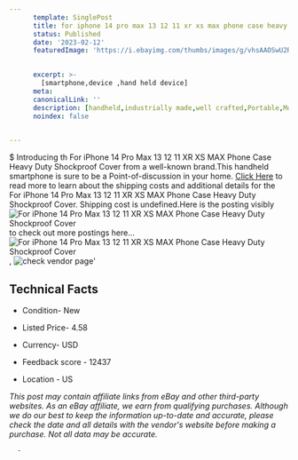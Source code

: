 ```yaml
---
      template: SinglePost
      title: for iphone 14 pro max 13 12 11 xr xs max phone case heavy duty shockproof cover
      status: Published
      date: '2023-02-12'
      featuredImage: 'https://i.ebayimg.com/thumbs/images/g/vhsAAOSwU2RjR9Ki/s-l225.jpg'
       

      excerpt: >-
        [smartphone,device ,hand held device]
      meta:
      canonicalLink: ''
      description: [handheld,industrially made,well crafted,Portable,Mobile,Compact,Convenient,Lightweight,Maneuverable,Man-portable,Miniature,Carriable,Hand-held,Light,Holdable,Transportable,Mobile device,Pocket-sized,On-the-go,Wireless,Cordless,Compact size,Convenient size, smartphone,device ,hand held device]
      noindex: false
      

---
```

$
      Introducing th For iPhone 14 Pro Max 13 12 11 XR XS MAX Phone Case Heavy Duty Shockproof Cover from a well-known brand.This handheld smartphone is sure to be a Point-of-discussion in your home. [Click Here](https://www.ebay.com/itm/394286907248?hash=item5bcd54bf70%3Ag%3AvhsAAOSwU2RjR9Ki&mkevt=1&mkcid=1&mkrid=711-53200-19255-0&campid=%253CePNCampaignId%253E&customid=%253CreferenceId%253E&toolid=10049) to read more to learn about the shipping costs and additional details for the For iPhone 14 Pro Max 13 12 11 XR XS MAX Phone Case Heavy Duty Shockproof Cover. Shipping cost is undefined.Here is the posting visibly ![For iPhone 14 Pro Max 13 12 11 XR XS MAX Phone Case Heavy Duty Shockproof Cover](https://i.ebayimg.com/thumbs/images/g/vhsAAOSwU2RjR9Ki/s-l225.jpg) to check out more postings here... ![For iPhone 14 Pro Max 13 12 11 XR XS MAX Phone Case Heavy Duty Shockproof Cover](https://i.ebayimg.com/images/g/vhsAAOSwU2RjR9Ki/s-l1200.jpg), ![check vendor page](https://origin-galleryplus.ebayimg.com/ws/web/394286907248_2_0_1/225x225.jpg,https://origin-galleryplus.ebayimg.com/ws/web/394286907248_3_0_1/225x225.jpg,https://origin-galleryplus.ebayimg.com/ws/web/394286907248_4_0_1/225x225.jpg,https://origin-galleryplus.ebayimg.com/ws/web/394286907248_5_0_1/225x225.jpg,https://origin-galleryplus.ebayimg.com/ws/web/394286907248_6_0_1/225x225.jpg,https://origin-galleryplus.ebayimg.com/ws/web/394286907248_7_0_1/225x225.jpg,https://origin-galleryplus.ebayimg.com/ws/web/394286907248_8_0_1/225x225.jpg,https://origin-galleryplus.ebayimg.com/ws/web/394286907248_9_0_1/225x225.jpg,https://origin-galleryplus.ebayimg.com/ws/web/394286907248_10_0_1/225x225.jpg,https://origin-galleryplus.ebayimg.com/ws/web/394286907248_11_0_1/225x225.jpg,https://origin-galleryplus.ebayimg.com/ws/web/394286907248_12_0_1/225x225.jpg,https://origin-galleryplus.ebayimg.com/ws/web/394286907248_13_0_1/225x225.jpg,https://origin-galleryplus.ebayimg.com/ws/web/394286907248_14_0_1/225x225.jpg,https://origin-galleryplus.ebayimg.com/ws/web/394286907248_15_0_1/225x225.jpg,https://origin-galleryplus.ebayimg.com/ws/web/394286907248_16_0_1/225x225.jpg,https://origin-galleryplus.ebayimg.com/ws/web/394286907248_17_0_1/225x225.jpg,https://origin-galleryplus.ebayimg.com/ws/web/394286907248_18_0_1/225x225.jpg,https://origin-galleryplus.ebayimg.com/ws/web/394286907248_19_0_1/225x225.jpg)'

      

 ## Technical Facts 



     
      

 - Condition- New 


      

 - Listed Price- 4.58 


      

 - Currency- USD 


      

 - Feedback score - 12437 


      

 - Location - US 


      
      

 *_This post may contain affiliate links from eBay and other third-party websites. As an eBay affiliate, we earn from qualifying purchases. Although we do our best to keep the information up-to-date and accurate, please check the date and all details with the vendor's website before making a purchase. Not all data may be accurate._*




      -
